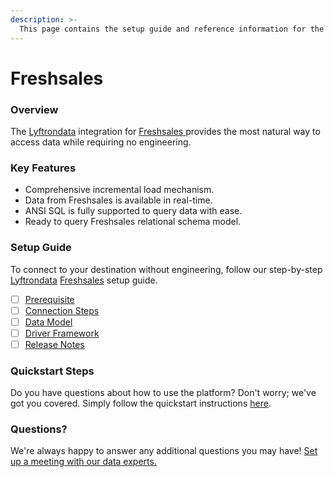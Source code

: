 ```yaml
---
description: >-
  This page contains the setup guide and reference information for the Freshsales source connector.
---
```


# Freshsales

### Overview

The [Lyftrondata](https://www.lyftrondata.com/) integration for [Freshsales](https://www.lyftrondata.com/integration/freshsales/)[ ](https://www.lyftrondata.com/integration/freshsales/)provides the most natural way to access data while requiring no engineering.

### Key Features

* Comprehensive incremental load mechanism.
* Data from Freshsales is available in real-time.&#x20;
* ANSI SQL is fully supported to query data with ease.
* Ready to query Freshsales relational schema model.

### Setup Guide

To connect to your destination without engineering, follow our step-by-step [Lyftrondata](https://www.lyftrondata.com/)  [Freshsales](https://www.lyftrondata.com/integration/freshsales/) setup guide.

* [ ] [Prerequisite](../../sales-analytics/freshsales/prerequisite.md)
* [ ] [Connection Steps](../../sales-analytics/freshsales/connection-steps.md)
* [ ] [Data Model](../../sales-analytics/freshsales/data-model/)
* [ ] [Driver Framework](../../sales-analytics/freshsales/driver-framework/)
* [ ] [Release Notes](../../sales-analytics/freshsales/release-notes.md)

### Quickstart Steps

Do you have questions about how to use the platform? Don't worry; we've got you covered. Simply follow the quickstart instructions [here](../../../quickstart-steps.md).

### Questions? <a href="#questions" id="questions"></a>

We're always happy to answer any additional questions you may have! [Set up a meeting with our data experts.](https://www.lyftrondata.com/book-a-meeting/)

